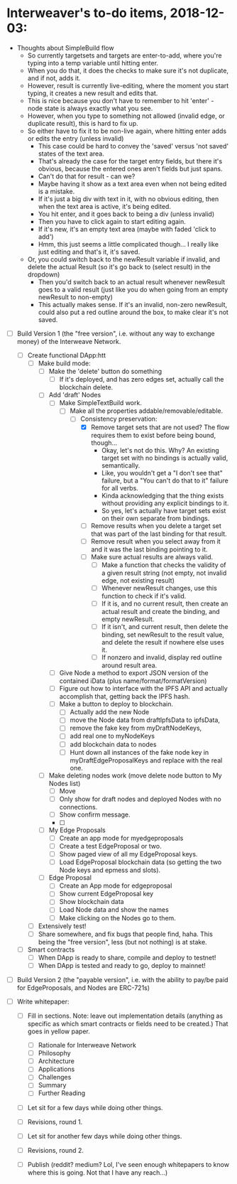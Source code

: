 # Interweaver's to-do items, 2018-12-03:

- Thoughts about SimpleBuild flow
  - So currently targetsets and targets are enter-to-add, where you're typing into a temp variable until hitting enter.
  - When you do that, it does the checks to make sure it's not duplicate, and if not, adds it.
  - However, result is currently live-editing, where the moment you start typing, it creates a new result and edits that.
  - This is nice because you don't have to remember to hit 'enter' - node state is always exactly what you see.
  - However, when you type to something not allowed (invalid edge, or duplicate result), this is hard to fix up.
  - So either have to fix it to be non-live again, where hitting enter adds or edits the entry (unless invalid)
    - This case could be hard to convey the 'saved' versus 'not saved' states of the text area.
    - That's already the case for the target entry fields, but there it's obvious, because the entered ones aren't fields but just spans.
    - Can't do that for result - can we?
    - Maybe having it show as a text area even when not being edited is a mistake.
    - If it's just a big div with text in it, with no obvious editing, then when the text area is active, it's being edited.
    - You hit enter, and it goes back to being a div (unless invalid)
    - Then you have to click again to start editing again.
    - If it's new, it's an empty text area (maybe with faded 'click to add')
    - Hmm, this just seems a little complicated though... I really like just editing and that's it, it's saved.
  - Or, you could switch back to the newResult variable if invalid, and delete the actual Result (so it's go back to (select result) in the dropdown)
    - Then you'd switch back to an actual result whenever newResult goes to a valid result (just like you do when going from an empty newResult to non-empty)
    - This actually makes sense. If it's an invalid, non-zero newResult, could also put a red outline around the box, to make clear it's not saved.

- [ ] Build Version 1 (the "free version", i.e. without any way to exchange money) of the Interweave Network.
  - [ ] Create functional DApp:htt
    - [ ] Make build mode:
      - [ ] Make the 'delete' button do something
        - [ ] If it's deployed, and has zero edges set, actually call the blockchain delete.
      - [ ] Add 'draft' Nodes
        - [ ] Make SimpleTextBuild work.
          - [ ] Make all the properties addable/removable/editable.
            - [ ] Consistency preservation:
              - [X] Remove target sets that are not used? The flow requires them to exist before being bound, though...
                - Okay, let's not do this. Why? An existing target set with no bindings is actually valid, semantically.
                - Like, you wouldn't get a "I don't see that" failure, but a "You can't do that to it" failure for all verbs.
                - Kinda acknowledging that the thing exists without providing any explicit bindings to it.
                - So yes, let's actually have target sets exist on their own separate from bindings.
              - [ ] Remove results when you delete a target set that was part of the last binding for that result.
              - [ ] Remove result when you select away from it and it was the last binding pointing to it.
              - [ ] Make sure actual results are always valid.
                - [ ] Make a function that checks the validity of a given result string (not empty, not invalid edge, not existing result)
                - [ ] Whenever newResult changes, use this function to check if it's valid.
                - [ ] If it is, and no current result, then create an actual result and create the binding, and empty newResult.
                - [ ] If it isn't, and current result, then delete the binding, set newResult to the result value, and delete the result if nowhere else uses it.
                - [ ] If nonzero and invalid, display red outline around result area.
                
        - [ ] Give Node a method to export JSON version of the contained iData (plus name/format/formatVersion)
        - [ ] Figure out how to interface with the IPFS API and actually accomplish that, getting back the IPFS hash.
        - [ ] Make a button to deploy to blockchain.
          - [ ] Actually add the new Node
          - [ ] move the Node data from draftIpfsData to ipfsData,
          - [ ] remove the fake key from myDraftNodeKeys,
          - [ ] add real one to myNodeKeys
          - [ ] add blockchain data to nodes
          - [ ] Hunt down all instances of the fake node key in myDraftEdgeProposalKeys and replace with the real one.
      - [ ] Make deleting nodes work (move delete node button to My Nodes list)
        - [ ] Move
        - [ ] Only show for draft nodes and deployed Nodes with no connections.
        - [ ] Show confirm message.
        - [ ]
      - [ ] My Edge Proposals
        - [ ] Create an app mode for myedgeproposals
        - [ ] Create a test EdgeProposal or two.
        - [ ] Show paged view of all my EdgeProposal keys.
        - [ ] Load EdgeProposal blockchain data (so getting the two Node keys and epmess and slots).
      - [ ] Edge Proposal
        - [ ] Create an App mode for edgeproposal
        - [ ] Show current EdgeProposal key
        - [ ] Show blockchain data
        - [ ] Load Node data and show the names
        - [ ] Make clicking on the Nodes go to them.
    - [ ] Extensively test!
    - [ ] Share somewhere, and fix bugs that people find, haha. This being the "free version", less (but not nothing) is at stake.
  - [ ] Smart contracts
    - [ ] When DApp is ready to share, compile and deploy to testnet!
    - [ ] When DApp is tested and ready to go, deploy to mainnet!
    
- [ ] Build Version 2 (the "payable version", i.e. with the ability to pay/be paid for EdgeProposals, and Nodes are ERC-721s)

- [ ] Write whitepaper:
    - [ ] Fill in sections. Note: leave out implementation details (anything as specific as which smart contracts or fields need to be created.) That goes in yellow paper.
      - [ ] Rationale for Interweave Network
      - [ ] Philosophy
      - [ ] Architecture
      - [ ] Applications
      - [ ] Challenges
      - [ ] Summary
      - [ ] Further Reading
    - [ ] Let sit for a few days while doing other things.
    - [ ] Revisions, round 1.
    - [ ] Let sit for another few days while doing other things.
    - [ ] Revisions, round 2.
    - [ ] Publish (reddit? medium? Lol, I've seen enough whitepapers to know where this is going. Not that I have any reach...)
 



 
